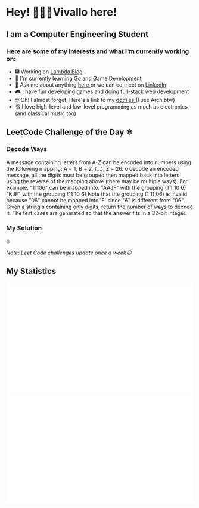 #  Hey! 🙋🏻‍♂️Vivallo here!

##  I am a Computer Engineering Student

###  Here are some of my interests and what I'm currently working on:

  * 🎆 Working on [ Lambda Blog ](https://lambdablog.com)
  * 🌱 I'm currently learning Go and Game Development 
  * 💭 Ask me about anything [ here ](https://github.com/Vivallo04/Vivallo04/issues/new) or we can connect on [ LinkedIn ](https://bit.ly/3zm1YjA)
  * 🎮 I have fun developing games and doing full-stack web development 
  * 🤓 Oh! I almost forget. Here's a link to my [ dotfiles ](https://github.com/Vivallo04/dotfiles) (I use Arch btw) 
  * 💘 I love high-level and low-level programming as much as electronics (and classical music too) 

##  LeetCode Challenge of the Day ⚛

###  Decode Ways

A message containing letters from A-Z can be encoded into numbers using the
following mapping: A = 1, B = 2, (...), Z = 26. o decode an encoded message,
all the digits must be grouped then mapped back into letters using the reverse
of the mapping above (there may be multiple ways). For example, "11106" can be
mapped into: "AAJF" with the grouping (1 1 10 6) "KJF" with the grouping (11
10 6) Note that the grouping (1 11 06) is invalid because "06" cannot be
mapped into 'F' since "6" is different from "06". Given a string s containing
only digits, return the number of ways to decode it. The test cases are
generated so that the answer fits in a 32-bit integer.

###  My Solution

    
    
    🤓

_Note: Leet Code challenges update once a week😉_

##  My Statistics

![](https://github.com/Vivallo04/stats/blob/master/generated/overview.svg)
![](https://github.com/Vivallo04/stats/blob/master/generated/languages.svg)

